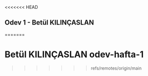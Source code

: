 <<<<<<< HEAD
## Odev 1 - Betül KILINÇASLAN
=======
# Betül KILINÇASLAN odev-hafta-1
>>>>>>> refs/remotes/origin/main
